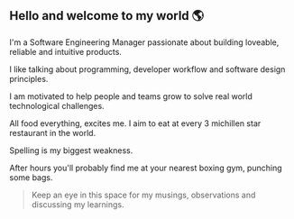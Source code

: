 ## Hello and welcome to my world :earth_americas:

I'm a Software Engineering Manager passionate about building loveable, reliable and intuitive products.

I like talking about programming, developer workflow and software design principles. 

I am motivated to help people and teams grow to solve real world technological challenges. 

All food everything, excites me. I aim to eat at every 3 michillen star restaurant in the world. 

Spelling is my biggest weakness. 

After hours you'll probably find me at your nearest boxing gym, punching some bags. 

> Keep an eye in this space for my musings, observations and discussing my learnings.